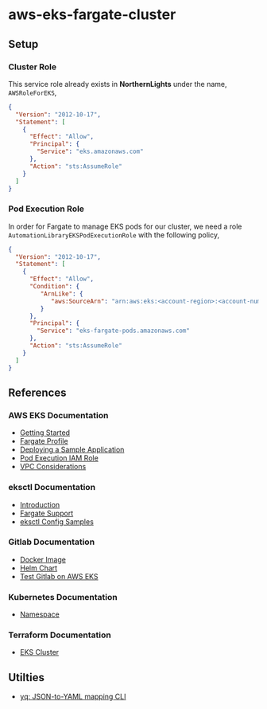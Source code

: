 # aws-eks-fargate-cluster


## Setup

### Cluster Role

This service role already exists in **NorthernLights** under the name, `AWSRoleForEKS`,

```json
{
  "Version": "2012-10-17",
  "Statement": [
    {
      "Effect": "Allow",
      "Principal": {
        "Service": "eks.amazonaws.com"
      },
      "Action": "sts:AssumeRole"
    }
  ]
}
```


### Pod Execution Role

In order for Fargate to manage EKS pods for our cluster, we need a role `AutomationLibraryEKSPodExecutionRole` with the following policy,

```json
{
  "Version": "2012-10-17",
  "Statement": [
    {
      "Effect": "Allow",
      "Condition": {
         "ArnLike": {
            "aws:SourceArn": "arn:aws:eks:<account-region>:<account-number>:fargateprofile/automation-library*/*"
         }
      },
      "Principal": {
        "Service": "eks-fargate-pods.amazonaws.com"
      },
      "Action": "sts:AssumeRole"
    }
  ]
}
```

## References
### AWS EKS Documentation
- [Getting Started](https://docs.aws.amazon.com/eks/latest/userguide/getting-started.html)
- [Fargate Profile](https://docs.aws.amazon.com/eks/latest/userguide/fargate-profile.html)
- [Deploying a Sample Application](https://docs.aws.amazon.com/eks/latest/userguide/sample-deployment.html)
- [Pod Execution IAM Role](https://docs.aws.amazon.com/eks/latest/userguide/pod-execution-role.html)
- [VPC Considerations](https://docs.aws.amazon.com/eks/latest/userguide/network_reqs.html)
### eksctl Documentation
- [Introduction](https://eksctl.io/introduction/)
- [Fargate Support](https://eksctl.io/usage/fargate-support/)
- [eksctl Config Samples](https://github.com/weaveworks/eksctl/tree/main/examples)
### Gitlab Documentation
- [Docker Image](https://docs.gitlab.com/ee/install/docker.html)
- [Helm Chart](https://docs.gitlab.com/charts/)
- [Test Gitlab on AWS EKS](https://docs.gitlab.com/charts/quickstart/)
### Kubernetes Documentation
- [Namespace](https://kubernetes.io/docs/concepts/overview/working-with-objects/namespaces/)
### Terraform Documentation
- [EKS Cluster](https://registry.terraform.io/providers/hashicorp/aws/latest/docs/resources/eks_cluster)

## Utilties
- [yq: JSON-to-YAML mapping CLI](https://mikefarah.gitbook.io/yq/)